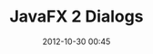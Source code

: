 ---
layout: redirect
title: "JavaFX 2 Dialogs"
date: 2012-10-30 00:45
updated: 2013-05-16
redirect: http://code.makery.ch/blog/javafx-2-dialogs/
---
